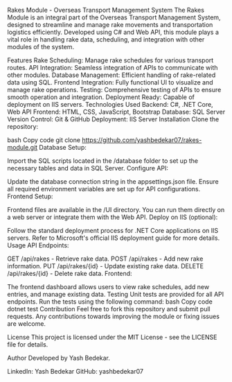 Rakes Module - Overseas Transport Management System
The Rakes Module is an integral part of the Overseas Transport Management System, designed to streamline and manage rake movements and transportation logistics efficiently. Developed using C# and Web API, this module plays a vital role in handling rake data, scheduling, and integration with other modules of the system.

Features
Rake Scheduling: Manage rake schedules for various transport routes.
API Integration: Seamless integration of APIs to communicate with other modules.
Database Management: Efficient handling of rake-related data using SQL.
Frontend Integration: Fully functional UI to visualize and manage rake operations.
Testing: Comprehensive testing of APIs to ensure smooth operation and integration.
Deployment Ready: Capable of deployment on IIS servers.
Technologies Used
Backend: C#, .NET Core, Web API
Frontend: HTML, CSS, JavaScript, Bootstrap
Database: SQL Server
Version Control: Git & GitHub
Deployment: IIS Server
Installation
Clone the repository:

bash
Copy code
git clone https://github.com/yashbedekar07/rakes-module.git
Database Setup:

Import the SQL scripts located in the /database folder to set up the necessary tables and data in SQL Server.
Configure API:

Update the database connection string in the appsettings.json file.
Ensure all required environment variables are set up for API configurations.
Frontend Setup:

Frontend files are available in the /UI directory. You can run them directly on a web server or integrate them with the Web API.
Deploy on IIS (optional):

Follow the standard deployment process for .NET Core applications on IIS servers. Refer to Microsoft's official IIS deployment guide for more details.
Usage
API Endpoints:

GET /api/rakes - Retrieve rake data.
POST /api/rakes - Add new rake information.
PUT /api/rakes/{id} - Update existing rake data.
DELETE /api/rakes/{id} - Delete rake data.
Frontend:

The frontend dashboard allows users to view rake schedules, add new entries, and manage existing data.
Testing
Unit tests are provided for all API endpoints. Run the tests using the following command:
bash
Copy code
dotnet test
Contribution
Feel free to fork this repository and submit pull requests. Any contributions towards improving the module or fixing issues are welcome.

License
This project is licensed under the MIT License - see the LICENSE file for details.

Author
Developed by Yash Bedekar.

LinkedIn: Yash Bedekar
GitHub: yashbedekar07
